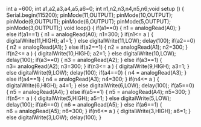 ﻿int a =600;
int a1,a2,a3,a4,a5,a6=0;
int n1,n2,n3,n4,n5,n6;void setup ()
{
Serial.begin(115200);
pinMode(11,OUTPUT);
pinMode(10,OUTPUT);
pinMode(9,OUTPUT);
pinMode(6,OUTPUT);
pinMode(5,OUTPUT);
pinMode(3,OUTPUT);}
void loop()
{
if(a1==0)
{
n1 = analogRead(A0);
}
else if(a1==1)
{
n1 = analogRead(A0);
n1=300;
}
if(n1<= a )
{
digitalWrite(11,HIGH);
a1=1;
}
else
digitalWrite(11,LOW);
delay(100);
if(a2==0)
{
n2 = analogRead(A1);
}
else if(a2==1)
{
n2 = analogRead(A1);
n2=300;
}
if(n2<= a )
{
digitalWrite(10,HIGH);
a2=1;
}
else
digitalWrite(10,LOW);
delay(100);
if(a3==0)
{
n3 = analogRead(A2);
}
else if(a3==1)
{
n3= analogRead(A2);
n3=300;
}
if(n3<= a )
{
digitalWrite(9,HIGH);
a3=1;
}
else
digitalWrite(9,LOW);
delay(100);
if(a4==0)
{
n4 = analogRead(A3);
}
else if(a4==1)
{
n4 = analogRead(A3);
n4=300;
}
if(n4<= a )
{
digitalWrite(6,HIGH);
a4=1;
}
else
digitalWrite(6,LOW);
delay(100);
if(a5==0)
{
n5 = analogRead(A4);
}
else if(a5==1)
{
n5 = analogRead(A4);
n5=300;
}
if(n5<= a )
{
digitalWrite(5,HIGH);
a5=1;
}
else
digitalWrite(5,LOW);
delay(100);
if(a6==0)
{
n6 = analogRead(A5);
}
else if(a6==1)
{
n6 = analogRead(A5);
n6=300;
}
if(n6<= a )
{
digitalWrite(3,HIGH);
a6=1;
}
else
digitalWrite(3,LOW);
delay(100);
}
